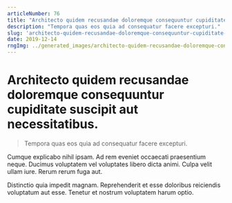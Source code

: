 ```yaml
---
articleNumber: 76
title: "Architecto quidem recusandae doloremque consequuntur cupiditate suscipit aut necessitatibus."
description: "Tempora quas eos quia ad consequatur facere excepturi."
slug: 'architecto-quidem-recusandae-doloremque-consequuntur-cupiditate-suscipit-aut-necessitatibus.'
date: 2019-12-14
rngImg: ../generated_images/architecto-quidem-recusandae-doloremque-consequuntur-cupiditate-suscipit-aut-necessitatibus..jpg
---
```


# Architecto quidem recusandae doloremque consequuntur cupiditate suscipit aut necessitatibus.

> Tempora quas eos quia ad consequatur facere excepturi.

Cumque explicabo nihil ipsam. Ad rem eveniet occaecati praesentium neque. Ducimus voluptatem vel voluptates libero dicta animi. Culpa velit ullam iure. Rerum rerum fuga aut.
 Distinctio quia impedit magnam. Reprehenderit et esse doloribus reiciendis voluptatum aut esse. Tenetur et nostrum voluptatem harum optio.
